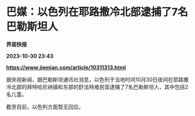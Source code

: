 # 巴媒：以色列在耶路撒冷北部逮捕了7名巴勒斯坦人
**界面快报**

**2023-10-30 23:43**

**https://www.jiemian.com/article/10311313.html**

据央视新闻，据巴勒斯坦通讯社消息，以色列于当地时间10月30日夜间在耶路撒冷北部的拜特哈尼纳镇和东部的舒法特难民营逮捕了7名巴勒斯坦人，其中包括2名儿童。

截至目前，以色列方面暂无回应。